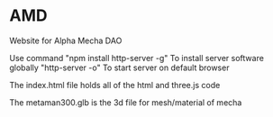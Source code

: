 # AMD
Website for Alpha Mecha DAO

Use command
"npm install http-server -g"
To install server software globally
"http-server -o"
To start server on default browser

The index.html file holds all of the html and three.js code
  
The metaman300.glb is the 3d file for mesh/material of mecha
